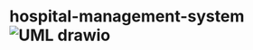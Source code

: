# hospital-management-system![UML drawio](https://github.com/InsafAmer01/hospital-management-system/assets/111234991/e229b067-3400-48e4-ab31-b8d5b1516a8e)
